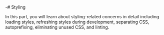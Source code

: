 -# Styling

In this part, you will learn about styling-related concerns in detail including loading styles, refreshing styles during development, separating CSS, autoprefixing, eliminating unused CSS, and linting.
